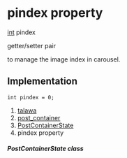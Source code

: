 
<div>

# pindex property

</div>


[int](https://api.flutter.dev/flutter/dart-core/int-class.html)
pindex


getter/setter pair




to manage the image index in carousel.



## Implementation

``` language-dart
int pindex = 0;
```







1.  [talawa](../../index.html)
2.  [post_container](../../widgets_post_container/)
3.  [PostContainerState](../../widgets_post_container/PostContainerState-class.html)
4.  pindex property

##### PostContainerState class







